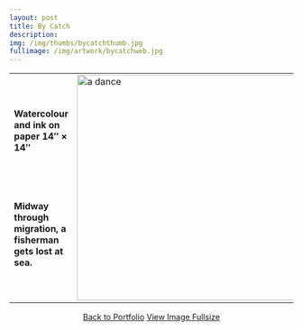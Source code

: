 ```yaml
---
layout: post
title: By Catch
description:
img: /img/thumbs/bycatchthumb.jpg
fullimage: /img/artwork/bycatchweb.jpg
---
```




<table>
  <colgroup>
      <col style="width:50%"/>
      <col style="width:50%"/>
  </colgroup>
  <tr>
  <td><h4>Watercolour and ink on paper 14&Prime; &times; 14&Prime;</h4><br/><br/><h4>Midway through migration, a fisherman gets lost at sea.</h4></td>
    <td rowspan="2"><img src="{{ page.fullimage | prepend: site.baseurl | prepend: site.url }}" alt="a dance" width="400" title="A Dance"></td>
  </tr>
</table>



<center>
  <a href="{{ site.url }}/portfolio" class="button">Back to Portfolio</a>
  <a href="{{ page.fullimage }}" class="button">View Image Fullsize</a>
</center>
